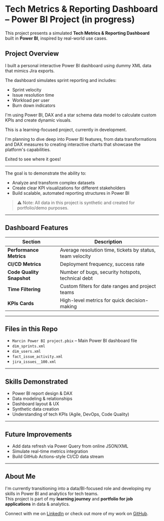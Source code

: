#  Tech Metrics & Reporting Dashboard – Power BI Project (in progress)

This project presents a simulated **Tech Metrics & Reporting Dashboard** built in **Power BI**, inspired by real-world use cases.

## Project Overview

I built a personal interactive Power BI dashboard using dummy XML data that mimics Jira exports.

The dashboard simulates sprint reporting and includes:
- Sprint velocity
- Issue resolution time
- Workload per user
- Burn down indicators

I'm using Power BI, DAX and a star schema data model to calculate custom KPIs and create dynamic visuals.

This is a learning-focused project, currently in development.

I'm planning to dive deep into Power BI features, from data transformations and DAX measures to creating interactive charts that showcase the platform's capabilities.

Exited to see where it goes!

---

The goal is to demonstrate the ability to:
- Analyze and transform complex datasets
- Create clear KPI visualizations for different stakeholders
- Build scalable, automated reporting structures in Power BI

> ⚠️ Note: All data in this project is synthetic and created for portfolio/demo purposes.

---

## Dashboard Features

| Section | Description |
|--------|-------------|
| **Performance Metrics** | Average resolution time, tickets by status, team velocity |
| **CI/CD Metrics** | Deployment frequency, success rate |
| **Code Quality Snapshot** | Number of bugs, security hotspots, technical debt |
| **Time Filtering** | Custom filters for date ranges and project teams |
| **KPIs Cards** | High-level metrics for quick decision-making |

---

## Files in this Repo

- `Marcin Power BI project.pbix` – Main Power BI dashboard file  
- `dim_sprints.xml`
- `dim_users.xml`
- `fact_issue_activity.xml`
- `jira_issues__100.xml`

---

## Skills Demonstrated

- Power BI report design & DAX
- Data modeling & relationships
- Dashboard layout & UX
- Synthetic data creation
- Understanding of tech KPIs (Agile, DevOps, Code Quality)

---

## Future Improvements

- Add data refresh via Power Query from online JSON/XML
- Simulate real-time metrics integration
- Build GitHub Actions-style CI/CD data stream

---

## About Me

I'm currently transitioning into a data/BI-focused role and developing my skills in Power BI and analytics for tech teams.  
This project is part of my **learning journey** and **portfolio for job applications** in data & analytics.

Connect with me on [LinkedIn](https://www.linkedin.com/in/marcin-rusiecki-67a46b102/) or check out more of my work on [GitHub](https://github.com/Marciner-dev/powerbi-tech-dashboard).
